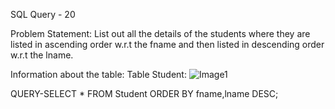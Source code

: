 SQL Query - 20

Problem Statement:
List out all the details of the students where they are listed in ascending order w.r.t the fname and then listed in descending order w.r.t the lname.

Information about the table:
Table Student:
![Image1](https://user-images.githubusercontent.com/97792024/184967311-e28e887a-5dfb-4a97-a365-8d92ef573af9.png)

QUERY-SELECT * FROM Student ORDER BY fname,lname DESC;
